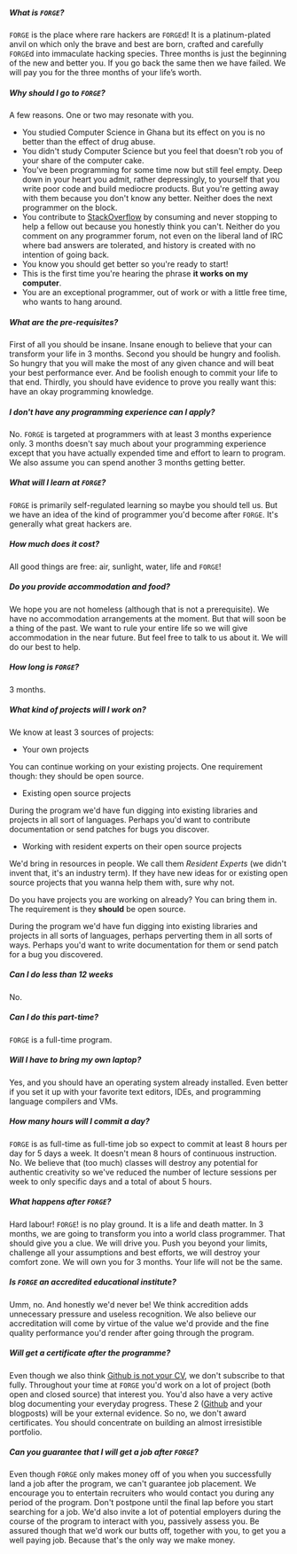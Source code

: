 ##### What is `FORGE`?

`FORGE` is the place where rare hackers are `FORGE`d! It is a platinum-plated anvil on which only the brave and best are born, crafted and carefully `FORGE`d into immaculate hacking species. Three months is just the beginning of the new and better you. If you go back the same then we have failed. We will pay you for the three months of your life’s worth.

##### Why should I go to `FORGE`?

A few reasons. One or two may resonate with you.
* You studied Computer Science in Ghana but its effect on you is no better than the effect of drug abuse.
* You didn't study Computer Science but you feel that doesn't rob you of your share of the computer cake.
* You've been programming for some time now but still feel empty. Deep down in your heart you admit, rather depressingly, to yourself that you write poor code and build mediocre products. But you're getting away with them because you don't know any better. Neither does the next programmer on the block.
* You contribute to [StackOverflow](https://stackoverflow.com) by consuming and never stopping to help a fellow out because you honestly think you can't. Neither do you comment on any programmer forum, not even on the liberal land of IRC where bad answers are tolerated, and history is created with no intention of going back.
* You know you should get better so you're ready to start!
* This is the first time you're hearing the phrase **it works on my computer**.
* You are an exceptional programmer, out of work or with a little free time, who wants to hang around.

##### What are the pre-requisites?

First of all you should be insane. Insane enough to believe that your can transform your life in 3 months. Second you should be hungry and foolish. So hungry that you will make the most of any given chance and will beat your best performance ever. And be foolish enough to commit your life to that end. Thirdly, you should have evidence to prove you really want this: have an okay programming knowledge.

##### I don't have any programming experience can I apply?

No. `FORGE` is targeted at programmers with at least 3 months experience only. 3 months doesn't say much about your programming experience except that you have actually expended time and effort to learn to program. We also assume you can spend another 3 months getting better.

##### What will I learn at `FORGE`?

`FORGE` is primarily self-regulated learning so maybe you should tell us. But we have an idea of the kind of programmer you'd become after `FORGE`. It's generally what great hackers are.

##### How much does it cost?

All good things are free: air, sunlight, water, life and `FORGE`!

##### Do you provide accommodation and food?

We hope you are not homeless (although that is not a prerequisite). We have no accommodation arrangements at the moment. But that will soon be a thing of the past. We want to rule your entire life so we will give accommodation in the near future. But feel free to talk to us about it. We will do our best to help.

##### How long is `FORGE`?

3 months.

##### What kind of projects will I work on?

We know at least 3 sources of projects:

*  Your own projects

You can continue working on your existing projects. One requirement though: they should be open source.
*  Existing open source projects

During the program we'd have fun digging into existing libraries and projects in all sort of languages. Perhaps you'd want to contribute documentation or send patches for bugs you discover.
*  Working with resident experts on their open source projects

We'd bring in resources in people. We call them _Resident Experts_ (we didn't invent that, it's an industry term). If they have new ideas for or existing open source projects that you wanna help them with, sure why not.

Do you have projects you are working on already? You can bring them in. The requirement is they **should** be open source.

During the program we'd have fun digging into existing libraries and projects in all sorts of languages, perhaps perverting them in all sorts of ways. Perhaps you'd want to write documentation for them or send patch for a bug you discovered.

##### Can I do less than 12 weeks

No.

##### Can I do this part-time?

`FORGE` is a full-time program.

##### Will I have to bring my own laptop?

Yes, and you should have an operating system already installed. Even better if you set it up with your favorite text editors, IDEs, and programming language compilers and VMs.

##### How many hours will I commit a day?

`FORGE` is as full-time as full-time job so expect to commit at least 8 hours per day for 5 days a week. It doesn't mean 8 hours of continuous instruction. No. We believe that (too much) classes will destroy any potential for authentic creativity so we've reduced the number of lecture sessions per week to only specific days and a total of about 5 hours.

##### What happens after `FORGE`?

Hard labour! `FORGE`! is no play ground. It is a life and death matter. In 3 months, we are going to transform you into a world class programmer. That should give you a clue. We will drive you. Push you beyond your limits, challenge all your assumptions and best efforts, we will destroy your comfort zone. We will own you for 3 months. Your life will not be the same.

##### Is `FORGE` an accredited educational institute?

Umm, no. And honestly we'd never be! We think accredition adds unnecessary pressure and useless recognition. We also believe our accreditation will come by virtue of the value we'd provide and the fine quality performance you'd render after going through the program.

##### Will get a certificate after the programme?

Even though we also think [Github is not your CV](https://blog.jcoglan.com/2013/11/15/why-github-is-not-your-cv/), we
don't subscribe to that fully. Throughout your time at `FORGE` you'd work on a lot of project (both open and closed source) that interest you. You'd also have a very active blog documenting your everyday progress.
These 2 ([Github](https://github.com) and your blogposts) will be your external evidence.
 So no, we don't award certificates. You should concentrate on building an almost irresistible portfolio.

##### Can you guarantee that I will get a job after `FORGE`?

Even though `FORGE` only makes money off of you when you successfully land a job after the program, we can't guarantee job placement. We encourage you to entertain recruiters who would contact you during any period of the program. Don't postpone until the final lap before you start searching for a job.
 We'd also invite a lot of potential employers during the course of the program to interact with you, passively assess you. Be assured though that we'd work our butts off, together with you, to get you a well paying job. Because that's the only way we make money.

